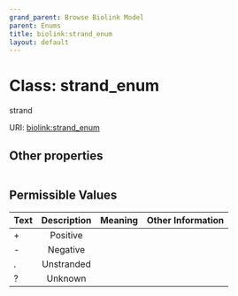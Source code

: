 ```yaml
---
grand_parent: Browse Biolink Model
parent: Enums
title: biolink:strand_enum
layout: default
---
```


# Class: strand_enum


strand

URI: [biolink:strand_enum](https://w3id.org/biolink/vocab/strand_enum)


## Other properties

|  |  |  |
| --- | --- | --- |

## Permissible Values

| Text | Description | Meaning | Other Information |
| :--- | :---: | :---: | ---: |
| + | Positive |  |  |
| - | Negative |  |  |
| . | Unstranded |  |  |
| ? | Unknown |  |  |

